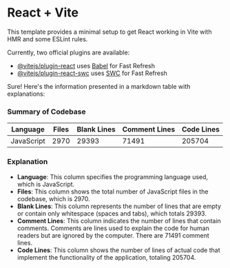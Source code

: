 # React + Vite

This template provides a minimal setup to get React working in Vite with HMR and some ESLint rules.

Currently, two official plugins are available:

- [@vitejs/plugin-react](https://github.com/vitejs/vite-plugin-react/blob/main/packages/plugin-react/README.md) uses [Babel](https://babeljs.io/) for Fast Refresh
- [@vitejs/plugin-react-swc](https://github.com/vitejs/vite-plugin-react-swc) uses [SWC](https://swc.rs/) for Fast Refresh




Sure! Here's the information presented in a markdown table with explanations:

### Summary of Codebase

| Language     | Files | Blank Lines | Comment Lines | Code Lines |
|--------------|-------|-------------|---------------|------------|
| JavaScript   | 2970  | 29393       | 71491         | 205704     |

### Explanation

- **Language**: This column specifies the programming language used, which is JavaScript.
- **Files**: This column shows the total number of JavaScript files in the codebase, which is 2970.
- **Blank Lines**: This column represents the number of lines that are empty or contain only whitespace (spaces and tabs), which totals 29393.
- **Comment Lines**: This column indicates the number of lines that contain comments. Comments are lines used to explain the code for human readers but are ignored by the computer. There are 71491 comment lines.
- **Code Lines**: This column shows the number of lines of actual code that implement the functionality of the application, totaling 205704.
